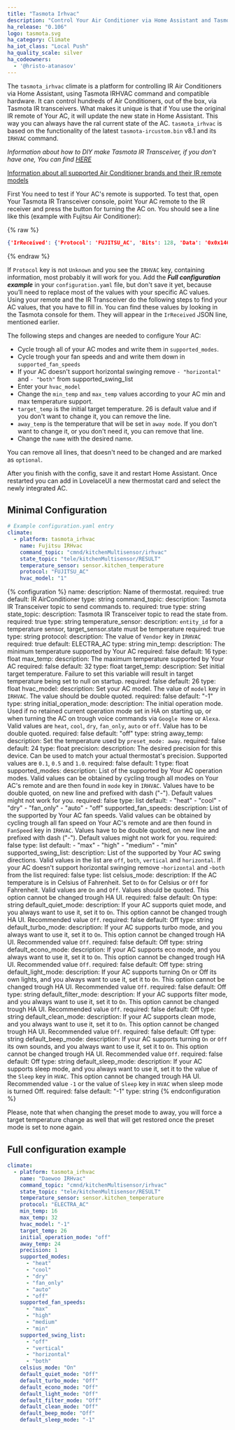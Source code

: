 ```yaml
---
title: "Tasmota Irhvac"
description: "Control Your Air Conditioner via Home Assistant and Tasmota IR Transceiver"
ha_release: "0.106"
logo: tasmota.svg
ha_category: Climate
ha_iot_class: "Local Push"
ha_quality_scale: silver
ha_codeowners:
  - '@hristo-atanasov'
---
```


The `tasmota_irhvac` climate is a platform for controlling IR Air Conditioners via Home Assistant, using Tasmota IRHVAC command and compatible hardware. It can control hundreds of Air Conditioners, out of the box, via Tasmota IR transceivers. What makes it unique is that if You use the original IR remote of Your AC, it will update the new state in Home Assistant. This way you can always have the ral current state of the AC. `tasmota_irhvac` is based on the functionality of the latest `tasmota-ircustom.bin` v8.1 and its `IRHVAC` command.

*Information about how to DIY make Tasmota IR Transceiver, if you don't have one, You can find [HERE](https://github.com/hristo-atanasov/Tasmota-IRHVAC)*

[Information about all supported Air Conditioner brands and their IR remote models](https://github.com/crankyoldgit/IRremoteESP8266/blob/924822216c49aec584e8e5b30200028a140e2aa9/SupportedProtocols.md)

First You need to test if Your AC's remote is supported.
To test that, open Your Tasmota IR Transceiver console, point Your AC remote to the IR receiver and press the button for turning the AC on. You should see a line like this (example with Fujitsu Air Conditioner):

{% raw %}

```json
{'IrReceived': {'Protocol': 'FUJITSU_AC', 'Bits': 128, 'Data': '0x0x1463001010FE09304013003008002025', 'Repeat': 0, 'IRHVAC': {'Vendor': 'FUJITSU_AC', 'Model': 1, 'Power': 'On', 'Mode': 'fan_only', 'Celsius': 'On', 'Temp': 20, 'FanSpeed': 'Auto', 'SwingV': 'Off', 'SwingH': 'Off', 'Quiet': 'Off', 'Turbo': 'Off', 'Econo': 'Off', 'Light': 'Off', 'Filter': 'Off', 'Clean': 'Off', 'Beep': 'Off', 'Sleep': -1}}}
```

{% endraw %}

If `Protocol` key is not `Unknown` and you see the `IRHVAC` key, containing information, most probably it will work for you.
Add the ***Full configuration example*** in your `configuration.yaml` file, but don't save it yet, because you’ll need to replace most of the values with your specific AC values. Using your remote and the IR Transceiver do the following steps to find your AC values, that you have to fill in. You can find these values by looking in the Tasmota console for them. They will appear in the `IrReceived` JSON line, mentioned earlier.

The following steps and changes are needed to configure Your AC:

- Cycle trough all of your AC modes and write them in `supported_modes`.
- Cycle trough your fan speeds and and write them down in `supported_fan_speeds`
- If your AC doesn't support horizontal swinging remove `- "horizontal"` and `- "both"` from supported_swing_list
- Enter your `hvac_model`
- Change the `min_temp` and `max_temp` values according to your AC min and max temperature support.
- `target_temp` is the initial target temperature. 26 is default value and if you don't want to change it, you can remove the line.
- `away_temp` is the temperature that will be set in `away mode`. If you don't want to change it, or you don't need it, you can remove that line.
- Change the `name` with the desired name.

You can remove all lines, that doesn't need to be changed and are marked as `optional`.

After you finish with the config, save it and restart Home Assistant. Once restarted you can add in LovelaceUI a new thermostat card and select the newly integrated AC.

## Minimal Configuration

```yaml
# Example configuration.yaml entry
climate:
  - platform: tasmota_irhvac
    name: Fujitsu IRHvac
    command_topic: "cmnd/kitchenMultisensor/irhvac"
    state_topic: "tele/kitchenMultisensor/RESULT"
    temperature_sensor: sensor.kitchen_temperature
    protocol: "FUJITSU_AC"
    hvac_model: "1"
```

{% configuration %}
name:
  description: Name of thermostat.
  required: true
  default: IR AirConditioner
  type: string
command_topic:
  description: Tasmota IR Transceiver topic to send commands to.
  required: true
  type: string
state_topic:
  description: Tasmota IR Transceiver topic to read the state from.
  required: true
  type: string
temperature_sensor:
  description: `entity_id` for a temperature sensor, target_sensor.state must be temperature
  required: true
  type: string
protocol:
  description: The value of `Vendor` key in `IRHVAC`
  required: true
  default: ELECTRA_AC
  type: string
min_temp:
  description: The minimum temperature supported by Your AC
  required: false
  default: 16
  type: float
max_temp:
  description: The maximum temperature supported by Your AC
  required: false
  default: 32
  type: float
target_temp:
  description: Set initial target temperature. Failure to set this variable will result in target temperature being set to null on startup.
  required: false
  default: 26
  type: float
hvac_model:
  description: Set your AC model. The value of `model` key in `IRHVAC`. The value should be double quoted.
  required: false
  default: "-1"
  type: string
initial_operation_mode:
  description: The initial operation mode. Used if no retained current operation mode set in HA on starting up, or when turning the AC on trough voice commands via `Google Home` or `Alexa`. Valid values are `heat`, `cool`, `dry`, `fan_only`, `auto` or `off`. Value has to be double quoted.
  required: false
  default: "off"
  type: string
away_temp:
  description: Set the temperature used by `preset_mode: away`.
  required: false
  default: 24
  type: float
precision:
  description: The desired precision for this device. Can be used to match your actual thermostat's precision. Supported values are `0.1`, `0.5` and `1.0`.
  required: false
  default: 1
  type: float
supported_modes:
  description: List of the supported by Your AC operation modes. Valid values can be obtained by cycling trough all modes on Your AC's remote and are then found in `mode` key in `IRHVAC`. Values have to be double quoted, on new line and prefixed with dash ("-"). Default values might not work for you.
  required: false
  type: list
  default:
      - "heat"
      - "cool"
      - "dry"
      - "fan_only"
      - "auto"
      - "off"
supported_fan_speeds:
  description: List of the supported by Your AC fan speeds. Valid values can be obtained by cycling trough all fan speed on Your AC's remote and are then found in `FanSpeed` key in `IRHVAC`. Values have to be double quoted, on new line and prefixed with dash ("-"). Default values might not work for you.
  required: false
  type: list
  default:
      - "max"
      - "high"
      - "medium"
      - "min"
supported_swing_list:
  description: List of the supported by Your AC swing directions. Valid values in the list are `off`, `both`, `vertical` and `horizontal`. If your AC doesn't support horizontal swinging remove -`horizontal` and -`both` from the list
  required: false
  type: list
celsius_mode:
  description: If the AC temperature is in Celsius of Fahrenheit. Set to `On` for Celsius or `Off` for Fahrenheit. Valid values are `On` and `Off`. Values should be quoted. This option cannot be changed trough HA UI.
  required: false
  default: On
  type: string
default_quiet_mode:
  description: If your AC supports quiet mode, and you always want to use it, set it to `On`. This option cannot be changed trough HA UI. Recommended value `Off`.
  required: false
  default: Off
  type: string
default_turbo_mode:
  description: If your AC supports turbo mode, and you always want to use it, set it to `On`. This option cannot be changed trough HA UI. Recommended value `Off`.
  required: false
  default: Off
  type: string
default_econo_mode:
  description: If your AC supports eco mode, and you always want to use it, set it to `On`. This option cannot be changed trough HA UI. Recommended value `Off`.
  required: false
  default: Off
  type: string
default_light_mode:
  description: If your AC supports turning On or Off its own lights, and you always want to use it, set it to `On`. This option cannot be changed trough HA UI. Recommended value `Off`.
  required: false
  default: Off
  type: string
default_filter_mode:
  description: If your AC supports filter mode, and you always want to use it, set it to `On`. This option cannot be changed trough HA UI. Recommended value `Off`.
  required: false
  default: Off
  type: string
default_clean_mode:
  description: If your AC supports clean mode, and you always want to use it, set it to `On`. This option cannot be changed trough HA UI. Recommended value `Off`.
  required: false
  default: Off
  type: string
default_beep_mode:
  description: If your AC supports turning `On` or `Off` its own sounds, and you always want to use it, set it to `On`. This option cannot be changed trough HA UI. Recommended value `Off`.
  required: false
  default: Off
  type: string
default_sleep_mode:
  description: If your AC supports sleep mode, and you always want to use it, set it to the value of the `Sleep` key in `HVAC`. This option cannot be changed trough HA UI. Recommended value `-1` or the value of `Sleep` key in `HVAC` when sleep mode is turned Off.
  required: false
  default: "-1"
  type: string
{% endconfiguration %}

Please, note that when changing the preset mode to away, you will force a target temperature change as well that will get restored once the preset mode is set to none again.

## Full configuration example

```yaml
climate:
  - platform: tasmota_irhvac
    name: "Daewoo IRHvac"
    command_topic: "cmnd/kitchenMultisensor/irhvac"
    state_topic: "tele/kitchenMultisensor/RESULT"
    temperature_sensor: sensor.kitchen_temperature
    protocol: "ELECTRA_AC"
    min_temp: 16
    max_temp: 32
    hvac_model: "-1"
    target_temp: 26
    initial_operation_mode: "off"
    away_temp: 24
    precision: 1
    supported_modes:
      - "heat"
      - "cool"
      - "dry"
      - "fan_only"
      - "auto"
      - "off"
    supported_fan_speeds:
      - "max"
      - "high"
      - "medium"
      - "min"
    supported_swing_list:
      - "off"
      - "vertical"
      - "horizontal"
      - "both"
    celsius_mode: "On"
    default_quiet_mode: "Off"
    default_turbo_mode: "Off"
    default_econo_mode: "Off"
    default_light_mode: "Off"
    default_filter_mode: "Off"
    default_clean_mode: "Off"
    default_beep_mode: "Off"
    default_sleep_mode: "-1"
```
